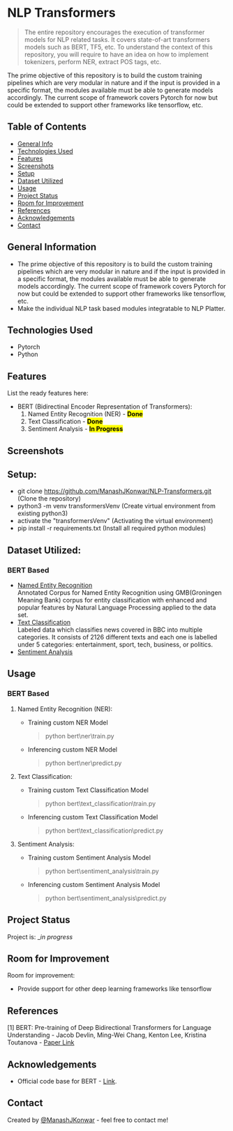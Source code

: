 # **NLP Transformers**
> The entire repository encourages the execution of transformer models for NLP related tasks. It covers state-of-art transformers models such as BERT, TF5, etc. To understand the context of this repository, you will require to have an idea on how to implement tokenizers, perform NER, extract POS tags, etc.  

The prime objective of this repository is to build the custom training pipelines which are very modular in nature and if the input is provided in a specific format, the modules available must be able to generate models accordingly. The current scope of framework covers Pytorch for now but could be extended to support other frameworks like tensorflow, etc.

## **Table of Contents**
* [General Info](#general-information)
* [Technologies Used](#technologies-used)
* [Features](#features)
* [Screenshots](#screenshots)
* [Setup](#setup)
* [Dataset Utilized](#dataset-utilized)
* [Usage](#usage)
* [Project Status](#project-status)
* [Room for Improvement](#room-for-improvement)
* [References](#references)
* [Acknowledgements](#acknowledgements)
* [Contact](#contact)
<!-- * [License](#license) -->

## **General Information**
- The prime objective of this repository is to build the custom training pipelines which are very modular in nature and if the input is provided in a specific format, the modules available must be able to generate models accordingly. The current scope of framework covers Pytorch for now but could be extended to support other frameworks like tensorflow, etc.  
- Make the individual NLP task based modules integratable to NLP Platter.  

## **Technologies Used**
- Pytorch  
- Python  

## **Features**
List the ready features here:
- BERT (Bidirectinal Encoder Representation of Transformers):  
  1. Named Entity Recognition (NER) - <mark>**Done**</mark>
  2. Text Classification - <mark>**Done**</mark>  
  3. Sentiment Analysis - <mark>**In Progress**</mark> 

## **Screenshots**

## **Setup:**
- git clone https://github.com/ManashJKonwar/NLP-Transformers.git (Clone the repository)
- python3 -m venv transformersVenv (Create virtual environment from existing python3)
- activate the "transformersVenv" (Activating the virtual environment)
- pip install -r requirements.txt (Install all required python modules)

## **Dataset Utilized:**
### **BERT Based**
- [Named Entity Recognition](https://www.kaggle.com/datasets/abhinavwalia95/entity-annotated-corpus)  
Annotated Corpus for Named Entity Recognition using GMB(Groningen Meaning Bank) corpus for entity classification with enhanced and popular features by Natural Language Processing applied to the data set.
- [Text Classification](https://www.kaggle.com/datasets/sainijagjit/bbc-dataset)  
Labeled data which classifies news covered in BBC into multiple categories. It consists of 2126 different texts and each one is labelled under 5 categories: entertainment, sport, tech, business, or politics.  
- [Sentiment Analysis]()  

## **Usage**
### **BERT Based**  
1. Named Entity Recognition (NER):  
    - Training custom NER Model
      > python bert\ner\train.py
  
    - Inferencing custom NER Model  
      > python bert\ner\predict.py

2. Text Classification:  
    - Training custom Text Classification Model
      > python bert\text_classification\train.py

    - Inferencing custom Text Classification Model
      > python bert\text_classification\predict.py  

3. Sentiment Analysis:  
    - Training custom Sentiment Analysis Model
      > python bert\sentiment_analysis\train.py

    - Inferencing custom Sentiment Analysis Model
      > python bert\sentiment_analysis\predict.py 

## **Project Status**
Project is: __in progress_ 

## **Room for Improvement**
Room for improvement:
- Provide support for other deep learning frameworks like tensorflow

## **References**
[1] BERT: Pre-training of Deep Bidirectional Transformers for Language Understanding - Jacob Devlin, Ming-Wei Chang, Kenton Lee, Kristina Toutanova - [Paper Link](https://arxiv.org/pdf/1810.04805.pdf)

## **Acknowledgements**
- Official code base for BERT - [Link](https://github.com/google-research/bert).

## **Contact**
Created by [@ManashJKonwar](https://github.com/ManashJKonwar) - feel free to contact me!

<!-- Optional -->
<!-- ## License -->
<!-- This project is open source and available under the [... License](). -->

<!-- You don't have to include all sections - just the one's relevant to your project -->
